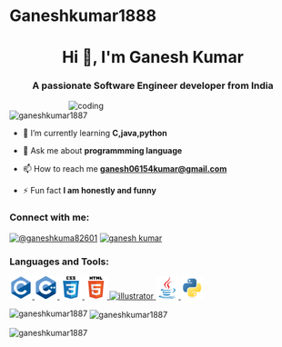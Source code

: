# Ganeshkumar1888
<h1 align="center">Hi 👋, I'm Ganesh Kumar</h1>
<h3 align="center">A passionate Software Engineer developer from India</h3>
<img align="right" alt="coding" width="400" src="https://user-images.githubusercontent.com/55389276/140866485-8fb1c876-9a8f-4d6a-98dc-08c4981eaf70.gif"

<p align="left"> <img src="https://komarev.com/ghpvc/?username=ganeshkumar1887&label=Profile%20views&color=0e75b6&style=flat" alt="ganeshkumar1887" /> </p>

- 🌱 I’m currently learning **C,java,python**

- 💬 Ask me about **programmming language**

- 📫 How to reach me **ganesh06154kumar@gmail.com**

- ⚡ Fun fact **I am honestly and funny**

<h3 align="left">Connect with me:</h3>
<p align="left">
<a href="https://twitter.com/@ganeshkuma82601" target="blank"><img align="center" src="https://raw.githubusercontent.com/rahuldkjain/github-profile-readme-generator/master/src/images/icons/Social/twitter.svg" alt="@ganeshkuma82601" height="30" width="40" /></a>
<a href="https://linkedin.com/in/ganesh kumar" target="blank"><img align="center" src="https://raw.githubusercontent.com/rahuldkjain/github-profile-readme-generator/master/src/images/icons/Social/linked-in-alt.svg" alt="ganesh kumar" height="30" width="40" /></a>
</p>

<h3 align="left">Languages and Tools:</h3>
<p align="left"> <a href="https://www.cprogramming.com/" target="_blank" rel="noreferrer"> <img src="https://raw.githubusercontent.com/devicons/devicon/master/icons/c/c-original.svg" alt="c" width="40" height="40"/> </a> <a href="https://www.w3schools.com/cpp/" target="_blank" rel="noreferrer"> <img src="https://raw.githubusercontent.com/devicons/devicon/master/icons/cplusplus/cplusplus-original.svg" alt="cplusplus" width="40" height="40"/> </a> <a href="https://www.w3schools.com/css/" target="_blank" rel="noreferrer"> <img src="https://raw.githubusercontent.com/devicons/devicon/master/icons/css3/css3-original-wordmark.svg" alt="css3" width="40" height="40"/> </a> <a href="https://www.w3.org/html/" target="_blank" rel="noreferrer"> <img src="https://raw.githubusercontent.com/devicons/devicon/master/icons/html5/html5-original-wordmark.svg" alt="html5" width="40" height="40"/> </a> <a href="https://www.adobe.com/in/products/illustrator.html" target="_blank" rel="noreferrer"> <img src="https://www.vectorlogo.zone/logos/adobe_illustrator/adobe_illustrator-icon.svg" alt="illustrator" width="40" height="40"/> </a> <a href="https://www.java.com" target="_blank" rel="noreferrer"> <img src="https://raw.githubusercontent.com/devicons/devicon/master/icons/java/java-original.svg" alt="java" width="40" height="40"/> </a> <a href="https://www.python.org" target="_blank" rel="noreferrer"> <img src="https://raw.githubusercontent.com/devicons/devicon/master/icons/python/python-original.svg" alt="python" width="40" height="40"/> </a> </p>

<p><img align="left" src="https://github-readme-stats.vercel.app/api/top-langs?username=ganeshkumar1887&show_icons=true&locale=en&layout=compact" alt="ganeshkumar1887" /></p>

<p>&nbsp;<img align="center" src="https://github-readme-stats.vercel.app/api?username=ganeshkumar1887&show_icons=true&locale=en" alt="ganeshkumar1887" /></p>

<p><img align="center" src="https://github-readme-streak-stats.herokuapp.com/?user=ganeshkumar1887&" alt="ganeshkumar1887" /></p>
